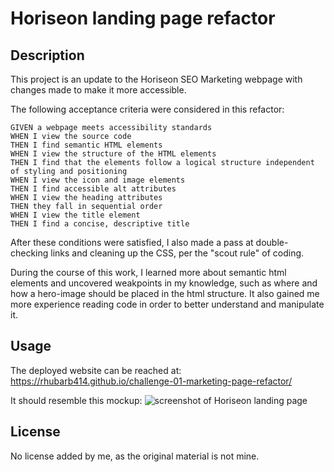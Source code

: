 
# Horiseon landing page refactor

## Description

This project is an update to the Horiseon SEO Marketing webpage with changes made to make it more accessible.

The following acceptance criteria were considered in this refactor:

```
GIVEN a webpage meets accessibility standards
WHEN I view the source code
THEN I find semantic HTML elements
WHEN I view the structure of the HTML elements
THEN I find that the elements follow a logical structure independent of styling and positioning
WHEN I view the icon and image elements
THEN I find accessible alt attributes
WHEN I view the heading attributes
THEN they fall in sequential order
WHEN I view the title element
THEN I find a concise, descriptive title
```

After these conditions were satisfied, I also made a pass at double-checking links and cleaning up the CSS, per the "scout rule" of coding.

During the course of this work, I learned more about semantic html elements and uncovered weakpoints in my knowledge, such as where and how a hero-image should be placed in the html structure. It also gained me more experience reading code in order to better understand and manipulate it.

## Usage

The deployed website can be reached at: https://rhubarb414.github.io/challenge-01-marketing-page-refactor/

It should resemble this mockup: ![screenshot of Horiseon landing page](./assets/images/page-mockup.png)


## License

No license added by me, as the original material is not mine.
